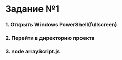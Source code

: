 # Задание №1

### 1. Открыть Windows PowerShell(fullscreen)

### 2. Перейти в директорию проекта

### 3. node arrayScript.js